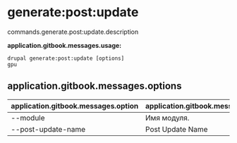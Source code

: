 # generate:post:update
commands.generate.post:update.description

**application.gitbook.messages.usage:**
```
drupal generate:post:update [options]
gpu
```

## application.gitbook.messages.options
application.gitbook.messages.option | application.gitbook.messages.details
-------|-------------
--module | Имя модуля.
--post-update-name | Post Update Name
